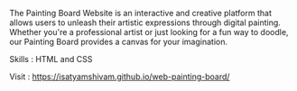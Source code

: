 The Painting Board Website is an interactive and creative platform that allows users to unleash their artistic expressions through digital painting. Whether you're a professional artist or just looking for a fun way to doodle, our Painting Board provides a canvas for your imagination.

Skills : HTML and CSS

Visit : https://isatyamshivam.github.io/web-painting-board/
